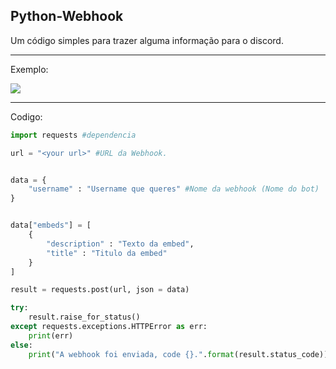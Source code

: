 Python-Webhook
 ------------
 
Um código simples para trazer alguma informação para o discord. 

 ------------
Exemplo:
<div>
<img src="https://i.imgur.com/TDUhtgA.png)" />

 ------------
 
Codigo:
```python
import requests #dependencia

url = "<your url>" #URL da Webhook.


data = {
    "username" : "Username que queres" #Nome da webhook (Nome do bot)
}


data["embeds"] = [
    {
        "description" : "Texto da embed",
        "title" : "Titulo da embed"
    }
]

result = requests.post(url, json = data)

try:
    result.raise_for_status()
except requests.exceptions.HTTPError as err:
    print(err)
else:
    print("A webhook foi enviada, code {}.".format(result.status_code))

```
